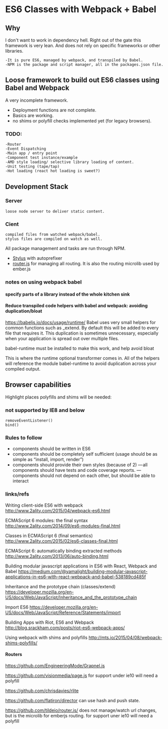 # ES6 Classes with Webpack + Babel

## Why
I don't want to work in dependency hell. Right out of the gate this framework is very lean. And does not rely on specific frameworks or other libraries. 
    
    -It is pure ES6, managed by webpack, and transpiled by Babel.
    -NPM is the package and script manager, all in the packages.json file.

## Loose framework to build out ES6 classes using Babel and Webpack

A very incomplete framework. 
- Deployment functions are not complete.
- Basics are working.
- no shims or polyfill checks implemented yet (for legacy browsers).

### TODO:
    -Router
    -Event Dispatching
    -Main app / entry point
    -Component test instance/example
    -AMD style loading/ selective library loading of content.
    -Unit testing (tape/tap)
    -Hot loading (react hot loading is sweet?)

## Development Stack

### Server
    loose node server to deliver static content.

### Cient
    compiled files from watched webpack/babel.
    stylus files are compiled on watch as well.

All package management and tasks are run through NPM. 
- [Stylus](learnboost.github.com/stylus/) with autoprefixer
- [router.js](https://github.com/tildeio/router.js/) for managing all routing. It is also the routing microlib used by ember.js



### notes on using webpack babel

#### specify parts of a library instead of the whole kitchen sink

#### Reduce transpiled code helpers with babel and webpack: avoiding duplication/bloat

https://babeljs.io/docs/usage/runtime/
Babel uses very small helpers for common functions such as _extend. By default this will be added to every file that requires it. This duplication is sometimes unnecessary, especially when your application is spread out over multiple files.

babel-runtime must be installed to make this work, and help avoid bloat

This is where the runtime optional transformer comes in. All of the helpers will reference the module babel-runtime to avoid duplication across your compiled output.

## Browser capabilities
Highlight places polyfills and shims will be needed:

### not supported by IE8 and below
    removeEventListener() 
    bind() 



### Rules to follow

- components should be written in ES6
- components should be completely self sufficient (usage should be as simple as “install, import, render”)
- components should provide their own styles (because of 2)
— all components should have tests and code coverage reports.
— components should not depend on each other, but should be able to interact


### links/refs

Writing client-side ES6 with webpack
http://www.2ality.com/2015/04/webpack-es6.html

ECMAScript 6 modules: the final syntax
http://www.2ality.com/2014/09/es6-modules-final.html

Classes in ECMAScript 6 (final semantics)
http://www.2ality.com/2015/02/es6-classes-final.html

ECMAScript 6: automatically binding extracted methods
http://www.2ality.com/2013/06/auto-binding.html

Building modular javascript applications in ES6 with React, Webpack and Babel
https://medium.com/@yamalight/building-modular-javascript-applications-in-es6-with-react-webpack-and-babel-538189cd485f

Inheritance and the prototype chain (classes/extend)
https://developer.mozilla.org/en-US/docs/Web/JavaScript/Inheritance_and_the_prototype_chain

Import ES6
https://developer.mozilla.org/en-US/docs/Web/JavaScript/Reference/Statements/import

Building Apps with Riot, ES6 and Webpack
http://blog.srackham.com/posts/riot-es6-webpack-apps/

Using webpack with shims and polyfills
http://mts.io/2015/04/08/webpack-shims-polyfills/

#### Routers
https://github.com/EngineeringMode/Grapnel.js

https://github.com/visionmedia/page.js
for support under ie10 will need a polyfill

https://github.com/chrisdavies/rlite

https://github.com/flatiron/director
can use hash and push state.

https://github.com/tildeio/router.js/
does not manage/watch url changes, but is the microlib for emberjs routing.
for support uner ie10 will need a polyfill
